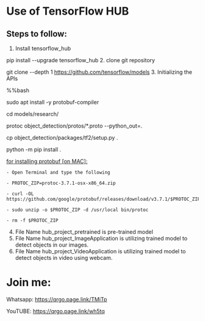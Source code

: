 # Use of TensorFlow HUB

## Steps to follow:
1. Install tensorflow_hub

  pip install --upgrade tensorflow_hub
2. clone git repository

  git clone --depth 1 https://github.com/tensorflow/models
3. Initializing the APIs

  %%bash

  sudo apt install -y protobuf-compiler

  cd models/research/

  protoc object_detection/protos/*.proto --python_out=.

  cp object_detection/packages/tf2/setup.py .

  python -m pip install .

  <u>for installing protobuf [on MAC]:</u>

    - Open Terminal and type the following

    - PROTOC_ZIP=protoc-3.7.1-osx-x86_64.zip

    - curl -OL https://github.com/google/protobuf/releases/download/v3.7.1/$PROTOC_ZIP

    - sudo unzip -o $PROTOC_ZIP -d /usr/local bin/protoc

    - rm -f $PROTOC_ZIP

4. File Name hub_project_pretrained is pre-trained model
5. File Name hub_project_ImageApplication is utilizing trained model to detect objects in our images.
6. File Name hub_project_VideoApplication is utilizing trained model to detect objects in video using webcam.

# Join me:

Whatsapp: https://qrgo.page.link/TMiTp

YouTUBE: https://qrgo.page.link/wh5tq
